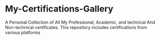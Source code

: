 # My-Certifications-Gallery
A Personal Collection of All My Professional, Academic, and technical And Non-technical certificates. This repository includes certifications from various platforms 

